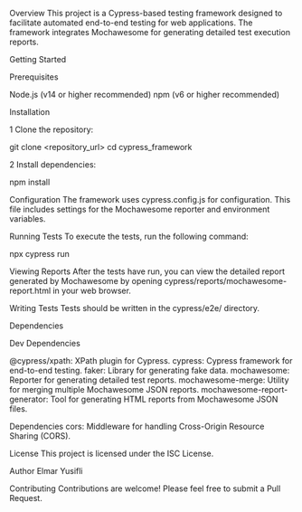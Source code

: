 Overview
This project is a Cypress-based testing framework designed to facilitate automated end-to-end testing for web applications. The framework integrates Mochawesome for generating detailed test execution reports.

Getting Started

Prerequisites

Node.js (v14 or higher recommended)
npm (v6 or higher recommended)

Installation

1 Clone the repository:

git clone <repository_url>
cd cypress_framework

2 Install dependencies:

npm install

Configuration
The framework uses cypress.config.js for configuration. This file includes settings for the Mochawesome reporter and environment variables.

Running Tests
To execute the tests, run the following command:

npx cypress run

Viewing Reports
After the tests have run, you can view the detailed report generated by Mochawesome by opening cypress/reports/mochawesome-report.html in your web browser.

Writing Tests
Tests should be written in the cypress/e2e/ directory. 

Dependencies

Dev Dependencies

@cypress/xpath: XPath plugin for Cypress.
cypress: Cypress framework for end-to-end testing.
faker: Library for generating fake data.
mochawesome: Reporter for generating detailed test reports.
mochawesome-merge: Utility for merging multiple Mochawesome JSON reports.
mochawesome-report-generator: Tool for generating HTML reports from Mochawesome JSON files.

Dependencies
cors: Middleware for handling Cross-Origin Resource Sharing (CORS).

License
This project is licensed under the ISC License.

Author
Elmar Yusifli

Contributing
Contributions are welcome! Please feel free to submit a Pull Request.

